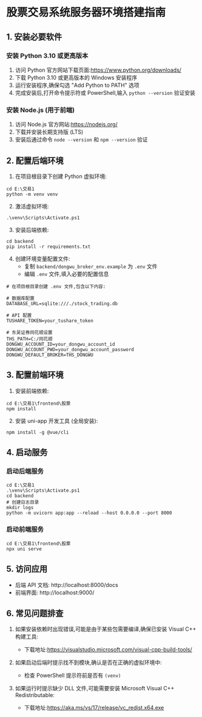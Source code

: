# 股票交易系统服务器环境搭建指南

## 1. 安装必要软件

### 安装 Python 3.10 或更高版本
1. 访问 Python 官方网站下载页面:https://www.python.org/downloads/
2. 下载 Python 3.10 或更高版本的 Windows 安装程序
3. 运行安装程序,确保勾选 "Add Python to PATH" 选项
4. 完成安装后,打开命令提示符或 PowerShell,输入 `python --version` 验证安装

### 安装 Node.js (用于前端)
1. 访问 Node.js 官方网站:https://nodejs.org/
2. 下载并安装长期支持版 (LTS)
3. 安装后通过命令 `node --version` 和 `npm --version` 验证

## 2. 配置后端环境

1. 在项目根目录下创建 Python 虚拟环境:
```
cd E:\交易1
python -m venv venv
```

2. 激活虚拟环境:
```
.\venv\Scripts\Activate.ps1
```

3. 安装后端依赖:
```
cd backend
pip install -r requirements.txt
```

4. 创建环境变量配置文件:
   - 复制 `backend/dongwu_broker_env.example` 为 `.env` 文件
   - 编辑 `.env` 文件,填入必要的配置信息

```
# 在项目根目录创建 .env 文件,包含以下内容:

# 数据库配置
DATABASE_URL=sqlite:///./stock_trading.db

# API 配置
TUSHARE_TOKEN=your_tushare_token

# 东吴证券同花顺设置
THS_PATH=C:/同花顺
DONGWU_ACCOUNT_ID=your_dongwu_account_id
DONGWU_ACCOUNT_PWD=your_dongwu_account_password
DONGWU_DEFAULT_BROKER=THS_DONGWU
```

## 3. 配置前端环境

1. 安装前端依赖:
```
cd E:\交易1\frontend\股票
npm install
```

2. 安装 uni-app 开发工具 (全局安装):
```
npm install -g @vue/cli
```

## 4. 启动服务

### 启动后端服务
```
cd E:\交易1
.\venv\Scripts\Activate.ps1
cd backend
# 创建日志目录
mkdir logs
python -m uvicorn app:app --reload --host 0.0.0.0 --port 8000
```

### 启动前端服务
```
cd E:\交易1\frontend\股票
npx uni serve
```

## 5. 访问应用

- 后端 API 文档: http://localhost:8000/docs
- 前端界面: http://localhost:9000/

## 6. 常见问题排查

1. 如果安装依赖时出现错误,可能是由于某些包需要编译,确保已安装 Visual C++ 构建工具:
   - 下载地址:https://visualstudio.microsoft.com/visual-cpp-build-tools/

2. 如果启动后端时提示找不到模块,确认是否在正确的虚拟环境中:
   - 检查 PowerShell 提示符前是否有 `(venv)`

3. 如果运行时提示缺少 DLL 文件,可能需要安装 Microsoft Visual C++ Redistributable:
   - 下载地址:https://aka.ms/vs/17/release/vc_redist.x64.exe 
